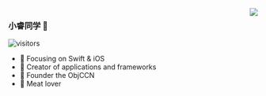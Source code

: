 <img align="right" src="https://github-readme-stats.vercel.app/api?username=onevcat&show_icons=true&icon_color=CE1D2D&text_color=718096&bg_color=ffffff&hide_title=true" />

### 小睿同学 👋

![visitors](https://visitor-badge.glitch.me/badge?page_id=fantingsheng.fantingsheng&left_color=green&right_color=red)



- :orange_book: Focusing on Swift & iOS
- :hammer: Creator of applications and frameworks
- :ram: Founder the ObjCCN
- :meat_on_bone: Meat lover
